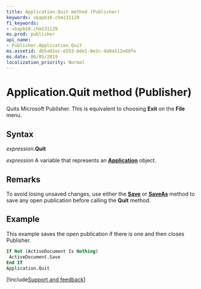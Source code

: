 ```yaml
---
title: Application.Quit method (Publisher)
keywords: vbapb10.chm131129
f1_keywords:
- vbapb10.chm131129
ms.prod: publisher
api_name:
- Publisher.Application.Quit
ms.assetid: db5a02ec-e553-6de1-0e2c-4a9a512e68fe
ms.date: 06/05/2019
localization_priority: Normal
---
```



# Application.Quit method (Publisher)

Quits Microsoft Publisher. This is equivalent to choosing **Exit** on the **File** menu.


## Syntax

_expression_.**Quit**

_expression_ A variable that represents an **[Application](Publisher.Application.md)** object.


## Remarks

To avoid losing unsaved changes, use either the **[Save](Publisher.Document.Save.md)** or **[SaveAs](Publisher.Document.SaveAs.md)** method to save any open publication before calling the **Quit** method.


## Example

This example saves the open publication if there is one and then closes Publisher.

```vb
If Not (ActiveDocument Is Nothing) 
 ActiveDocument.Save 
End If 
Application.Quit
```




[!include[Support and feedback](~/includes/feedback-boilerplate.md)]